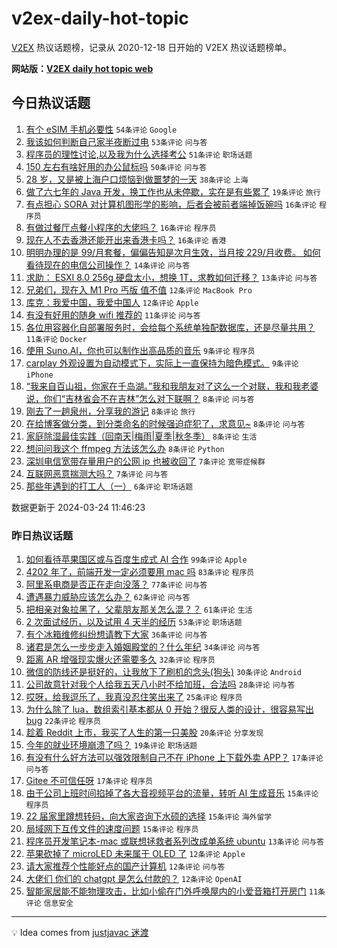 # v2ex-daily-hot-topic

[V2EX](https://www.v2ex.com/) 热议话题榜，记录从 2020-12-18 日开始的 V2EX 热议话题榜单。

**网站版：[V2EX daily hot topic web](https://boojack.github.io/v2ex-daily-hot-topic-web/)**

## 今日热议话题

<!-- TODAY BEGIN -->

1. [有个 eSIM 手机必要性](https://www.v2ex.com/t/1026440) `54条评论` `Google`
1. [我该如何判断自己家半夜断过电](https://www.v2ex.com/t/1026489) `53条评论` `问与答`
1. [程序员的理性讨论,以及我为什么选择考公](https://www.v2ex.com/t/1026475) `51条评论` `职场话题`
1. [150 左右有啥好用的办公鼠标吗](https://www.v2ex.com/t/1026441) `50条评论` `问与答`
1. [28 岁，又是被上海户口烦恼到做噩梦的一天](https://www.v2ex.com/t/1026490) `38条评论` `上海`
1. [做了六七年的 Java 开发，换工作也从未停歇，实在是有些累了](https://www.v2ex.com/t/1026492) `19条评论` `旅行`
1. [有点担心 SORA 对计算机图形学的影响，后者会被前者端掉饭碗吗](https://www.v2ex.com/t/1026495) `16条评论` `程序员`
1. [有做过餐厅点餐小程序的大佬吗？](https://www.v2ex.com/t/1026469) `16条评论` `程序员`
1. [现在人不去香港还能开出来香港卡吗？](https://www.v2ex.com/t/1026468) `16条评论` `香港`
1. [明明办理的是 99/月套餐，偏偏告知是次月生效，当月按 229/月收费。 如何看待现在的电信公司操作？](https://www.v2ex.com/t/1026485) `14条评论` `问与答`
1. [求助： ESXI 8.0 256g 硬盘太小，想换 1T，求教如何迁移？](https://www.v2ex.com/t/1026503) `13条评论` `问与答`
1. [兄弟们，现在入 M1 Pro 丐版 值不值](https://www.v2ex.com/t/1026506) `12条评论` `MacBook Pro`
1. [库克：我爱中国，我爱中国人](https://www.v2ex.com/t/1026527) `12条评论` `Apple`
1. [有没有好用的随身 wifi 推荐的](https://www.v2ex.com/t/1026472) `11条评论` `问与答`
1. [各位用容器化自部署服务时，会给每个系统单独配数据库，还是尽量共用？](https://www.v2ex.com/t/1026456) `11条评论` `Docker`
1. [使用 Suno.AI，你也可以制作出高品质的音乐](https://www.v2ex.com/t/1026471) `9条评论` `程序员`
1. [carplay 外观设置为自动模式下，实际上一直保持为暗色模式。](https://www.v2ex.com/t/1026445) `9条评论` `iPhone`
1. [“我来自百山祖，你家在千岛湖。”我和我朋友对了这么一个对联，我和我老婆说，你们“吉林省会不在吉林”怎么对下联啊？](https://www.v2ex.com/t/1026500) `8条评论` `问与答`
1. [刚去了一趟泉州，分享我的游记](https://www.v2ex.com/t/1026478) `8条评论` `旅行`
1. [在给博客做分类，到分类命名的时候强迫症犯了，求意见~](https://www.v2ex.com/t/1026477) `8条评论` `问与答`
1. [家庭除湿最佳实践（回南天|梅雨|夏季|秋冬季）](https://www.v2ex.com/t/1026453) `8条评论` `生活`
1. [想问问我这个 ffmpeg 方法该怎么办](https://www.v2ex.com/t/1026444) `8条评论` `Python`
1. [深圳电信宽带存量用户的公网 ip 也被收回了](https://www.v2ex.com/t/1026465) `7条评论` `宽带症候群`
1. [互联网恶意揣测大吗？](https://www.v2ex.com/t/1026448) `7条评论` `问与答`
1. [那些年遇到的打工人（一）](https://www.v2ex.com/t/1026514) `6条评论` `职场话题`

数据更新于 2024-03-24 11:46:23

<!-- TODAY END -->

### 昨日热议话题

<!-- YESTERDAY BEGIN -->

1. [如何看待苹果国区或与百度生成式 AI 合作](https://www.v2ex.com/t/1026254) `99条评论` `Apple`
1. [4202 年了，前端开发一定必须要用 mac 吗](https://www.v2ex.com/t/1026345) `83条评论` `程序员`
1. [阿里系电商是否正在走向没落？](https://www.v2ex.com/t/1026269) `77条评论` `问与答`
1. [遭遇暴力威胁应该怎么办？](https://www.v2ex.com/t/1026280) `62条评论` `问与答`
1. [把相亲对象拉黑了，父辈朋友那关怎么混？？](https://www.v2ex.com/t/1026307) `61条评论` `生活`
1. [2 次面试经历，以及试用 4 天半的经历](https://www.v2ex.com/t/1026358) `53条评论` `职场话题`
1. [有个冰箱维修纠纷想请教下大家](https://www.v2ex.com/t/1026260) `36条评论` `问与答`
1. [诸君是怎么一步步走入婚姻殿堂的？什么年纪](https://www.v2ex.com/t/1026318) `34条评论` `问与答`
1. [距离 AR 增强现实爆火还需要多久](https://www.v2ex.com/t/1026297) `32条评论` `程序员`
1. [微信的防线还是挺好的，让我放下了刷机的念头(狗头)](https://www.v2ex.com/t/1026262) `30条评论` `Android`
1. [公司故意针对我个人给我五天八小时不给加班，合法吗](https://www.v2ex.com/t/1026414) `28条评论` `问与答`
1. [哎呀，给我逗乐了，我真没忍住笑出来了](https://www.v2ex.com/t/1026353) `25条评论` `程序员`
1. [为什么除了 lua，数组索引基本都从 0 开始？很反人类的设计，很容易写出 bug](https://www.v2ex.com/t/1026418) `22条评论` `程序员`
1. [趁着 Reddit 上市，我买了人生的第一只美股](https://www.v2ex.com/t/1026301) `20条评论` `分享发现`
1. [今年的就业环境崩溃了吗？](https://www.v2ex.com/t/1026387) `19条评论` `职场话题`
1. [有没有什么好方法可以强效限制自己不在 iPhone 上下载外卖 APP？](https://www.v2ex.com/t/1026331) `17条评论` `问与答`
1. [Gitee 不可信任呀](https://www.v2ex.com/t/1026261) `17条评论` `程序员`
1. [由于公司上班时间掐掉了各大音视频平台的流量，转听 AI 生成音乐](https://www.v2ex.com/t/1026416) `15条评论` `程序员`
1. [22 届家里蹲想转码，向大家咨询下水硕的选择](https://www.v2ex.com/t/1026320) `15条评论` `海外留学`
1. [局域网下互传文件的速度问题](https://www.v2ex.com/t/1026299) `15条评论` `程序员`
1. [程序员开发笔记本-mac 或联想拯救者系列改成单系统 ubuntu](https://www.v2ex.com/t/1026279) `13条评论` `问与答`
1. [苹果砍掉了 microLED 未来属于 OLED 了](https://www.v2ex.com/t/1026372) `12条评论` `Apple`
1. [请大家推荐个性能好点的国产计算机](https://www.v2ex.com/t/1026370) `12条评论` `问与答`
1. [大佬们 你们的 chatgpt 是怎么付款的？](https://www.v2ex.com/t/1026278) `12条评论` `OpenAI`
1. [智能家居能不能物理攻击，比如小偷在门外呼唤屋内的小爱音箱打开房门](https://www.v2ex.com/t/1026427) `11条评论` `信息安全`

<!-- YESTERDAY END -->

---

💡 Idea comes from [justjavac 迷渡](https://github.com/justjavac/)
